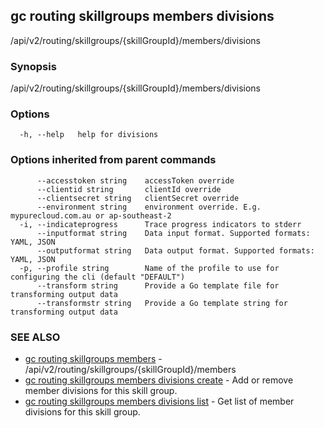 ## gc routing skillgroups members divisions

/api/v2/routing/skillgroups/{skillGroupId}/members/divisions

### Synopsis

/api/v2/routing/skillgroups/{skillGroupId}/members/divisions

### Options

```
  -h, --help   help for divisions
```

### Options inherited from parent commands

```
      --accesstoken string    accessToken override
      --clientid string       clientId override
      --clientsecret string   clientSecret override
      --environment string    environment override. E.g. mypurecloud.com.au or ap-southeast-2
  -i, --indicateprogress      Trace progress indicators to stderr
      --inputformat string    Data input format. Supported formats: YAML, JSON
      --outputformat string   Data output format. Supported formats: YAML, JSON
  -p, --profile string        Name of the profile to use for configuring the cli (default "DEFAULT")
      --transform string      Provide a Go template file for transforming output data
      --transformstr string   Provide a Go template string for transforming output data
```

### SEE ALSO

* [gc routing skillgroups members](gc_routing_skillgroups_members.html)	 - /api/v2/routing/skillgroups/{skillGroupId}/members
* [gc routing skillgroups members divisions create](gc_routing_skillgroups_members_divisions_create.html)	 - Add or remove member divisions for this skill group.
* [gc routing skillgroups members divisions list](gc_routing_skillgroups_members_divisions_list.html)	 - Get list of member divisions for this skill group.


